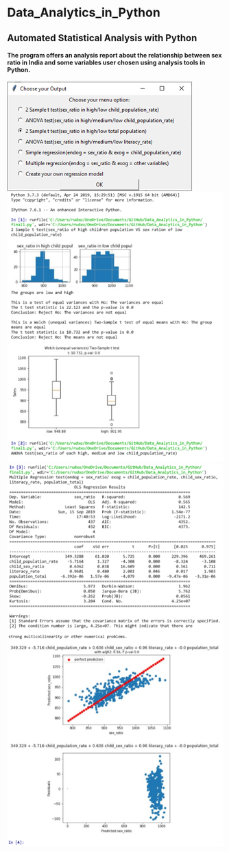 # Data_Analytics_in_Python
## Automated Statistical Analysis with Python

#### The program offers an analysis report about the relationship between sex ratio in India and some variables user chosen using analysis tools in Python.  
####

![Image](https://github.com/rudxowl/PortfolioWeb/blob/master/data_analysis/images/da1.png)
![Image](https://github.com/rudxowl/PortfolioWeb/blob/master/data_analysis/images/da2.png)
![Image](https://github.com/rudxowl/PortfolioWeb/blob/master/data_analysis/images/da3.png)
![Image](https://github.com/rudxowl/PortfolioWeb/blob/master/data_analysis/images/da4.png)
